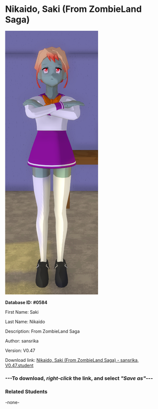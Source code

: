 # Nikaido, Saki (From ZombieLand Saga)

<img src="../../Files/Images/Nikaido, Saki (From ZombieLand Saga).png" title="Nikaido, Saki (From ZombieLand Saga) - sansrika, V0.47">

**Database ID: #0584**

First Name: Saki

Last Name: Nikaido

Description: From ZombieLand Saga

Author: sansrika

Version: V0.47

Download link: <a href="https://raw.githubusercontent.com/Arbiter1223/Daigaku-Gurashi-Custom-Students/master/Files/Student%20Files/Nikaido%2C%20Saki%20(From%20ZombieLand%20Saga)%20-%20sansrika%2C%20V0.47.student">Nikaido, Saki (From ZombieLand Saga) - sansrika, V0.47.student</a>

### ---**To download, _right-click_ the link, and select _"Save as"_**---

### Related Students

-none-
